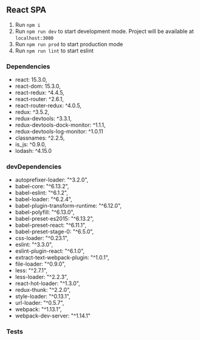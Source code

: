 ## React SPA

1. Run `npm i`
2. Run `npm run dev` to start development mode. Project will be available at `localhost:3000`
3. Run `npm run prod` to start production mode
4. Run `npm run lint` to start eslint

### Dependencies
* react: 15.3.0,
* react-dom: 15.3.0,
* react-redux: ^4.4.5,
* react-router: ^2.6.1,
* react-router-redux: ^4.0.5,
* redux: ^3.5.2,
* redux-devtools: ^3.3.1,
* redux-devtools-dock-monitor: ^1.1.1,
* redux-devtools-log-monitor: ^1.0.11
* classnames: ^2.2.5,
* is_js: ^0.9.0,
* lodash: ^4.15.0

### devDependencies
* autoprefixer-loader: "^3.2.0",
* babel-core: "^6.13.2",
* babel-eslint: "^6.1.2",
* babel-loader: "^6.2.4",
* babel-plugin-transform-runtime: "^6.12.0",
* babel-polyfill: "^6.13.0",
* babel-preset-es2015: "^6.13.2",
* babel-preset-react: "^6.11.1",
* babel-preset-stage-0: "^6.5.0",
* css-loader: "^0.23.1",
* eslint: "^3.3.0",
* eslint-plugin-react: "^6.1.0",
* extract-text-webpack-plugin: "^1.0.1",
* file-loader: "^0.9.0",
* less: "^2.7.1",
* less-loader: "^2.2.3",
* react-hot-loader: "^1.3.0",
* redux-thunk: "^2.2.0",
* style-loader: "^0.13.1",
* url-loader: "^0.5.7",
* webpack: "^1.13.1",
* webpack-dev-server: "^1.14.1"

### Tests

